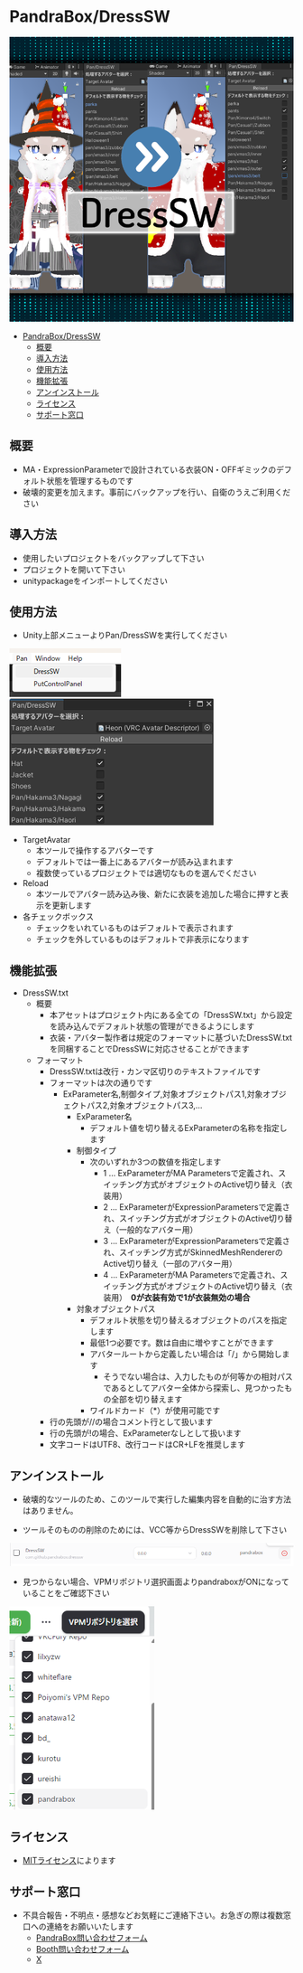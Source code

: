 # PandraBox/DressSW

![alt text](res/img/image.png)


- [PandraBox/DressSW](#pandraboxdresssw)
  - [概要](#概要)
  - [導入方法](#導入方法)
  - [使用方法](#使用方法)
  - [機能拡張](#機能拡張)
  - [アンインストール](#アンインストール)
  - [ライセンス](#ライセンス)
  - [サポート窓口](#サポート窓口)

## 概要

- MA・ExpressionParameterで設計されている衣装ON・OFFギミックのデフォルト状態を管理するものです
- 破壊的変更を加えます。事前にバックアップを行い、自衛のうえご利用ください

## 導入方法

- 使用したいプロジェクトをバックアップして下さい
- プロジェクトを開いて下さい
- unitypackageをインポートしてください

## 使用方法

- Unity上部メニューよりPan/DressSWを実行してください

![alt text](res/img/image-1.png)
![alt text](res/img/image-2.png)

- TargetAvatar
  - 本ツールで操作するアバターです
  - デフォルトでは一番上にあるアバターが読み込まれます
  - 複数使っているプロジェクトでは適切なものを選んでください
- Reload
  - 本ツールでアバター読み込み後、新たに衣装を追加した場合に押すと表示を更新します
- 各チェックボックス
  - チェックをいれているものはデフォルトで表示されます
  - チェックを外しているものはデフォルトで非表示になります


## 機能拡張

- DressSW.txt
  - 概要
    - 本アセットはプロジェクト内にある全ての「DressSW.txt」から設定を読み込んでデフォルト状態の管理ができるようにします
    - 衣装・アバター製作者は規定のフォーマットに基づいたDressSW.txtを同梱することでDressSWに対応させることができます
  - フォーマット
    - DressSW.txtは改行・カンマ区切りのテキストファイルです
    - フォーマットは次の通りです
      - ExParameter名,制御タイプ,対象オブジェクトパス1,対象オブジェクトパス2,対象オブジェクトパス3,...
        - ExParameter名
          - デフォルト値を切り替えるExParameterの名称を指定します
        - 制御タイプ
          - 次のいずれか3つの数値を指定します
            - 1 … ExParameterがMA Parametersで定義され、スイッチング方式がオブジェクトのActive切り替え（衣装用）
            - 2 … ExParameterがExpressionParametersで定義され、スイッチング方式がオブジェクトのActive切り替え（一般的なアバター用）
            - 3 … ExParameterがExpressionParametersで定義され、スイッチング方式がSkinnedMeshRendererのActive切り替え（一部のアバター用）
            - 4 … ExParameterがMA Parametersで定義され、スイッチング方式がオブジェクトのActive切り替え（衣装用）　**0が衣装有効で1が衣装無効の場合**
        - 対象オブジェクトパス
          - デフォルト状態を切り替えるオブジェクトのパスを指定します
          - 最低1つ必要です。数は自由に増やすことができます
          - アバタールートから定義したい場合は「/」から開始します
            - そうでない場合は、入力したものが何等かの相対パスであるとしてアバター全体から探索し、見つかったもの全部を切り替えます
          - ワイルドカード（*）が使用可能です
    - 行の先頭が//の場合コメント行として扱います
    - 行の先頭が!の場合、ExParameterなしとして扱います
    - 文字コードはUTF8、改行コードはCR+LFを推奨します
  
## アンインストール

- 破壊的なツールのため、このツールで実行した編集内容を自動的に治す方法はありません。

- ツールそのものの削除のためには、VCC等からDressSWを削除して下さい

![alt text](res/img/image-3.png)

- 見つからない場合、VPMリポジトリ選択画面よりpandraboxがONになっていることをご確認下さい

![alt text](res/img/image-4.png)

## ライセンス

- [MITライセンス](https://github.com/pandrabox/DressSW?tab=MIT-1-ov-file)によります

## サポート窓口

- 不具合報告・不明点・感想などお気軽にご連絡下さい。お急ぎの際は複数窓口への連絡をお願いいたします
  - [PandraBox問い合わせフォーム](https://forms.gle/x5TvUhqvWwBjQZcn6)
  - [Booth問い合わせフォーム](https://pandrabox.booth.pm/)
  - [X](https://x.com/pandra_gmk)